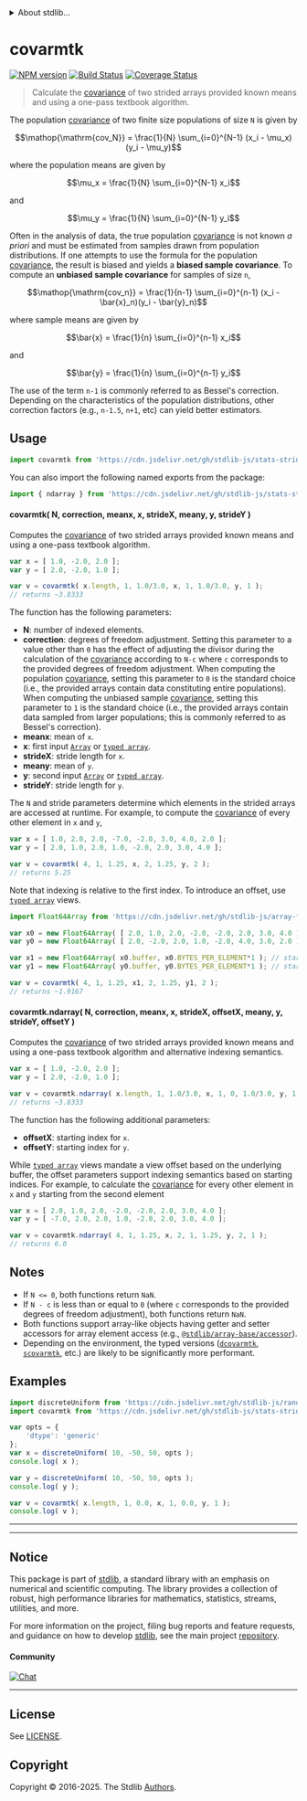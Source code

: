 <!--

@license Apache-2.0

Copyright (c) 2025 The Stdlib Authors.

Licensed under the Apache License, Version 2.0 (the "License");
you may not use this file except in compliance with the License.
You may obtain a copy of the License at

   http://www.apache.org/licenses/LICENSE-2.0

Unless required by applicable law or agreed to in writing, software
distributed under the License is distributed on an "AS IS" BASIS,
WITHOUT WARRANTIES OR CONDITIONS OF ANY KIND, either express or implied.
See the License for the specific language governing permissions and
limitations under the License.

-->

<!-- lint disable maximum-heading-length -->


<details>
  <summary>
    About stdlib...
  </summary>
  <p>We believe in a future in which the web is a preferred environment for numerical computation. To help realize this future, we've built stdlib. stdlib is a standard library, with an emphasis on numerical and scientific computation, written in JavaScript (and C) for execution in browsers and in Node.js.</p>
  <p>The library is fully decomposable, being architected in such a way that you can swap out and mix and match APIs and functionality to cater to your exact preferences and use cases.</p>
  <p>When you use stdlib, you can be absolutely certain that you are using the most thorough, rigorous, well-written, studied, documented, tested, measured, and high-quality code out there.</p>
  <p>To join us in bringing numerical computing to the web, get started by checking us out on <a href="https://github.com/stdlib-js/stdlib">GitHub</a>, and please consider <a href="https://opencollective.com/stdlib">financially supporting stdlib</a>. We greatly appreciate your continued support!</p>
</details>

# covarmtk

[![NPM version][npm-image]][npm-url] [![Build Status][test-image]][test-url] [![Coverage Status][coverage-image]][coverage-url] <!-- [![dependencies][dependencies-image]][dependencies-url] -->

> Calculate the [covariance][covariance] of two strided arrays provided known means and using a one-pass textbook algorithm.

<section class="intro">

The population [covariance][covariance] of two finite size populations of size `N` is given by

<!-- <equation class="equation" label="eq:population_covariance" align="center" raw="\operatorname{\mathrm{cov_N}} = \frac{1}{N} \sum_{i=0}^{N-1} (x_i - \mu_x)(y_i - \mu_y)" alt="Equation for the population covariance."> -->

```math
\mathop{\mathrm{cov_N}} = \frac{1}{N} \sum_{i=0}^{N-1} (x_i - \mu_x)(y_i - \mu_y)
```

<!-- </equation> -->

where the population means are given by

<!-- <equation class="equation" label="eq:population_mean_for_x" align="center" raw="\mu_x = \frac{1}{N} \sum_{i=0}^{N-1} x_i" alt="Equation for the population mean for first array."> -->

```math
\mu_x = \frac{1}{N} \sum_{i=0}^{N-1} x_i
```

<!-- </equation> -->

and

<!-- <equation class="equation" label="eq:population_mean_for_y" align="center" raw="\mu_y = \frac{1}{N} \sum_{i=0}^{N-1} y_i" alt="Equation for the population mean for second array."> -->

```math
\mu_y = \frac{1}{N} \sum_{i=0}^{N-1} y_i
```

<!-- </equation> -->

Often in the analysis of data, the true population [covariance][covariance] is not known _a priori_ and must be estimated from samples drawn from population distributions. If one attempts to use the formula for the population [covariance][covariance], the result is biased and yields a **biased sample covariance**. To compute an **unbiased sample covariance** for samples of size `n`,

<!-- <equation class="equation" label="eq:unbiased_sample_covariance" align="center" raw="\operatorname{\mathrm{cov_n}} = \frac{1}{n-1} \sum_{i=0}^{n-1} (x_i - \bar{x}_n)(y_i - \bar{y}_n)" alt="Equation for computing an unbiased sample variance."> -->

```math
\mathop{\mathrm{cov_n}} = \frac{1}{n-1} \sum_{i=0}^{n-1} (x_i - \bar{x}_n)(y_i - \bar{y}_n)
```

<!-- </equation> -->

where sample means are given by

<!-- <equation class="equation" label="eq:sample_mean_for_x" align="center" raw="\bar{x} = \frac{1}{n} \sum_{i=0}^{n-1} x_i" alt="Equation for the sample mean for first array."> -->

```math
\bar{x} = \frac{1}{n} \sum_{i=0}^{n-1} x_i
```

<!-- </equation> -->

and

<!-- <equation class="equation" label="eq:sample_mean_for_y" align="center" raw="\bar{y} = \frac{1}{n} \sum_{i=0}^{n-1} y_i" alt="Equation for the sample mean for second array."> -->

```math
\bar{y} = \frac{1}{n} \sum_{i=0}^{n-1} y_i
```

<!-- </equation> -->

The use of the term `n-1` is commonly referred to as Bessel's correction. Depending on the characteristics of the population distributions, other correction factors (e.g., `n-1.5`, `n+1`, etc) can yield better estimators.

</section>

<!-- /.intro -->



<section class="usage">

## Usage

```javascript
import covarmtk from 'https://cdn.jsdelivr.net/gh/stdlib-js/stats-strided-covarmtk@deno/mod.js';
```

You can also import the following named exports from the package:

```javascript
import { ndarray } from 'https://cdn.jsdelivr.net/gh/stdlib-js/stats-strided-covarmtk@deno/mod.js';
```

#### covarmtk( N, correction, meanx, x, strideX, meany, y, strideY )

Computes the [covariance][covariance] of two strided arrays provided known means and using a one-pass textbook algorithm.

```javascript
var x = [ 1.0, -2.0, 2.0 ];
var y = [ 2.0, -2.0, 1.0 ];

var v = covarmtk( x.length, 1, 1.0/3.0, x, 1, 1.0/3.0, y, 1 );
// returns ~3.8333
```

The function has the following parameters:

-   **N**: number of indexed elements.
-   **correction**: degrees of freedom adjustment. Setting this parameter to a value other than `0` has the effect of adjusting the divisor during the calculation of the [covariance][covariance] according to `N-c` where `c` corresponds to the provided degrees of freedom adjustment. When computing the population [covariance][covariance], setting this parameter to `0` is the standard choice (i.e., the provided arrays contain data constituting entire populations). When computing the unbiased sample [covariance][covariance], setting this parameter to `1` is the standard choice (i.e., the provided arrays contain data sampled from larger populations; this is commonly referred to as Bessel's correction).
-   **meanx**: mean of `x`.
-   **x**: first input [`Array`][mdn-array] or [`typed array`][mdn-typed-array].
-   **strideX**: stride length for `x`.
-   **meany**: mean of `y`.
-   **y**: second input [`Array`][mdn-array] or [`typed array`][mdn-typed-array].
-   **strideY**: stride length for `y`.

The `N` and stride parameters determine which elements in the strided arrays are accessed at runtime. For example, to compute the [covariance][covariance] of every other element in `x` and `y`,

```javascript
var x = [ 1.0, 2.0, 2.0, -7.0, -2.0, 3.0, 4.0, 2.0 ];
var y = [ 2.0, 1.0, 2.0, 1.0, -2.0, 2.0, 3.0, 4.0 ];

var v = covarmtk( 4, 1, 1.25, x, 2, 1.25, y, 2 );
// returns 5.25
```

Note that indexing is relative to the first index. To introduce an offset, use [`typed array`][mdn-typed-array] views.

<!-- eslint-disable stdlib/capitalized-comments -->

```javascript
import Float64Array from 'https://cdn.jsdelivr.net/gh/stdlib-js/array-float64@deno/mod.js';

var x0 = new Float64Array( [ 2.0, 1.0, 2.0, -2.0, -2.0, 2.0, 3.0, 4.0 ] );
var y0 = new Float64Array( [ 2.0, -2.0, 2.0, 1.0, -2.0, 4.0, 3.0, 2.0 ] );

var x1 = new Float64Array( x0.buffer, x0.BYTES_PER_ELEMENT*1 ); // start at 2nd element
var y1 = new Float64Array( y0.buffer, y0.BYTES_PER_ELEMENT*1 ); // start at 2nd element

var v = covarmtk( 4, 1, 1.25, x1, 2, 1.25, y1, 2 );
// returns ~1.9167
```

#### covarmtk.ndarray( N, correction, meanx, x, strideX, offsetX, meany, y, strideY, offsetY )

Computes the [covariance][covariance] of two strided arrays provided known means and using a one-pass textbook algorithm and alternative indexing semantics.

```javascript
var x = [ 1.0, -2.0, 2.0 ];
var y = [ 2.0, -2.0, 1.0 ];

var v = covarmtk.ndarray( x.length, 1, 1.0/3.0, x, 1, 0, 1.0/3.0, y, 1, 0 );
// returns ~3.8333
```

The function has the following additional parameters:

-   **offsetX**: starting index for `x`.
-   **offsetY**: starting index for `y`.

While [`typed array`][mdn-typed-array] views mandate a view offset based on the underlying buffer, the offset parameters support indexing semantics based on starting indices. For example, to calculate the [covariance][covariance] for every other element in `x` and `y` starting from the second element

```javascript
var x = [ 2.0, 1.0, 2.0, -2.0, -2.0, 2.0, 3.0, 4.0 ];
var y = [ -7.0, 2.0, 2.0, 1.0, -2.0, 2.0, 3.0, 4.0 ];

var v = covarmtk.ndarray( 4, 1, 1.25, x, 2, 1, 1.25, y, 2, 1 );
// returns 6.0
```

</section>

<!-- /.usage -->

<section class="notes">

## Notes

-   If `N <= 0`, both functions return `NaN`.
-   If `N - c` is less than or equal to `0` (where `c` corresponds to the provided degrees of freedom adjustment), both functions return `NaN`.
-   Both functions support array-like objects having getter and setter accessors for array element access (e.g., [`@stdlib/array-base/accessor`][@stdlib/array/base/accessor]).
-   Depending on the environment, the typed versions ([`dcovarmtk`][@stdlib/stats/strided/dcovarmtk], [`scovarmtk`][@stdlib/stats/strided/scovarmtk], etc.) are likely to be significantly more performant.

</section>

<!-- /.notes -->

<section class="examples">

## Examples

<!-- eslint no-undef: "error" -->

```javascript
import discreteUniform from 'https://cdn.jsdelivr.net/gh/stdlib-js/random-array-discrete-uniform@deno/mod.js';
import covarmtk from 'https://cdn.jsdelivr.net/gh/stdlib-js/stats-strided-covarmtk@deno/mod.js';

var opts = {
    'dtype': 'generic'
};
var x = discreteUniform( 10, -50, 50, opts );
console.log( x );

var y = discreteUniform( 10, -50, 50, opts );
console.log( y );

var v = covarmtk( x.length, 1, 0.0, x, 1, 0.0, y, 1 );
console.log( v );
```

</section>

<!-- /.examples -->

* * *

<section class="references">

</section>

<!-- /.references -->

<!-- Section for related `stdlib` packages. Do not manually edit this section, as it is automatically populated. -->

<section class="related">

</section>

<!-- /.related -->

<!-- Section for all links. Make sure to keep an empty line after the `section` element and another before the `/section` close. -->


<section class="main-repo" >

* * *

## Notice

This package is part of [stdlib][stdlib], a standard library with an emphasis on numerical and scientific computing. The library provides a collection of robust, high performance libraries for mathematics, statistics, streams, utilities, and more.

For more information on the project, filing bug reports and feature requests, and guidance on how to develop [stdlib][stdlib], see the main project [repository][stdlib].

#### Community

[![Chat][chat-image]][chat-url]

---

## License

See [LICENSE][stdlib-license].


## Copyright

Copyright &copy; 2016-2025. The Stdlib [Authors][stdlib-authors].

</section>

<!-- /.stdlib -->

<!-- Section for all links. Make sure to keep an empty line after the `section` element and another before the `/section` close. -->

<section class="links">

[npm-image]: http://img.shields.io/npm/v/@stdlib/stats-strided-covarmtk.svg
[npm-url]: https://npmjs.org/package/@stdlib/stats-strided-covarmtk

[test-image]: https://github.com/stdlib-js/stats-strided-covarmtk/actions/workflows/test.yml/badge.svg?branch=main
[test-url]: https://github.com/stdlib-js/stats-strided-covarmtk/actions/workflows/test.yml?query=branch:main

[coverage-image]: https://img.shields.io/codecov/c/github/stdlib-js/stats-strided-covarmtk/main.svg
[coverage-url]: https://codecov.io/github/stdlib-js/stats-strided-covarmtk?branch=main

<!--

[dependencies-image]: https://img.shields.io/david/stdlib-js/stats-strided-covarmtk.svg
[dependencies-url]: https://david-dm.org/stdlib-js/stats-strided-covarmtk/main

-->

[chat-image]: https://img.shields.io/gitter/room/stdlib-js/stdlib.svg
[chat-url]: https://app.gitter.im/#/room/#stdlib-js_stdlib:gitter.im

[stdlib]: https://github.com/stdlib-js/stdlib

[stdlib-authors]: https://github.com/stdlib-js/stdlib/graphs/contributors

[umd]: https://github.com/umdjs/umd
[es-module]: https://developer.mozilla.org/en-US/docs/Web/JavaScript/Guide/Modules

[deno-url]: https://github.com/stdlib-js/stats-strided-covarmtk/tree/deno
[deno-readme]: https://github.com/stdlib-js/stats-strided-covarmtk/blob/deno/README.md
[umd-url]: https://github.com/stdlib-js/stats-strided-covarmtk/tree/umd
[umd-readme]: https://github.com/stdlib-js/stats-strided-covarmtk/blob/umd/README.md
[esm-url]: https://github.com/stdlib-js/stats-strided-covarmtk/tree/esm
[esm-readme]: https://github.com/stdlib-js/stats-strided-covarmtk/blob/esm/README.md
[branches-url]: https://github.com/stdlib-js/stats-strided-covarmtk/blob/main/branches.md

[stdlib-license]: https://raw.githubusercontent.com/stdlib-js/stats-strided-covarmtk/main/LICENSE

[covariance]: https://en.wikipedia.org/wiki/Covariance

[mdn-typed-array]: https://developer.mozilla.org/en-US/docs/Web/JavaScript/Reference/Global_Objects/TypedArray

[mdn-array]: https://developer.mozilla.org/en-US/docs/Web/JavaScript/Reference/Global_Objects/Array

[@stdlib/array/base/accessor]: https://github.com/stdlib-js/array-base-accessor/tree/deno

[@stdlib/stats/strided/dcovarmtk]: https://github.com/stdlib-js/stats-strided-dcovarmtk/tree/deno

[@stdlib/stats/strided/scovarmtk]: https://github.com/stdlib-js/stats-strided-scovarmtk/tree/deno

</section>

<!-- /.links -->
